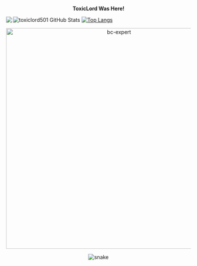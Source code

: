 <p align="center"><strong>ToxicLord Was Here!</strong></p>

<img align="left" src="https://visitor-badge.laobi.icu/badge?page_id=toxiclord501" />

![toxiclord501 GitHub Stats](https://github-readme-stats.vercel.app/api?username=toxiclord501&count_private=true&layout=compact&show_icons=true&include_all_commits=true&theme=tokyonight)
[![Top Langs](https://github-readme-stats.vercel.app/api/top-langs/?username=toxiclord501&layout=compact&show_icons=true&theme=aura&hide_border=false)](https://github.com/toxiclord501)


<p align="center"> <a href="https://github.com/ryo-ma/github-profile-trophy"><img src="https://github-profile-trophy.vercel.app/?username=toxiclord501&theme=tokyonight&no-frame=true&row=1&&margin-w=30&no-bg=false" alt="bc-expert" width="600px"/></a> </p>


<p align="center">
  <img src="https://github.com/akshitagupta15june/akshitagupta15june/blob/output/github-contribution-grid-snake.svg" alt="snake"></center>
